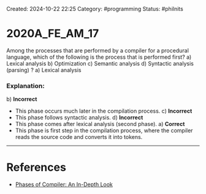 Created: 2024-10-22 22:25
Category: #programming
Status: #philnits



# 2020A_FE_AM_17

Among the processes that are performed by a compiler for a procedural language, which of the following is the process that is performed first?
a) Lexical analysis
b) Optimization
c) Semantic analysis
d) Syntactic analysis (parsing)
?
a) Lexical analysis
### Explanation:

b) **Incorrect**
- This phase occurs much later in the compilation process.
c) **Incorrect**
- This phase follows syntactic analysis.
d) **Incorrect**
- This phase comes after lexical analysis (second phase).
a) **Correct**
- This phase is first step in the compilation process, where the compiler reads the source code and converts it into tokens.
<!--SR:!2025-03-18,12,270-->



---
# References
- [Phases of Compiler: An In-Depth Look](https://www.theknowledgeacademy.com/blog/phases-of-compiler/)